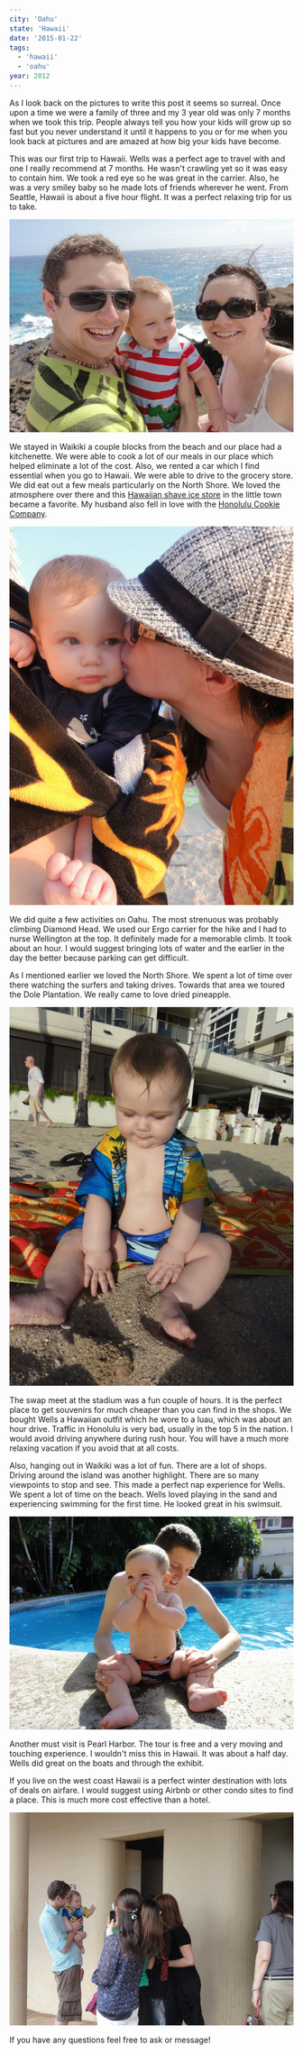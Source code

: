 ```yaml
---
city: 'Oahu'
state: 'Hawaii'
date: '2015-01-22'
tags:
  - 'hawaii'
  - 'oahu'
year: 2012
---
```


As I look back on the pictures to write this post it seems so surreal. Once upon a time we were a family of three and my 3 year old was only 7 months when we took this trip. People always tell you how your kids will grow up so fast but you never understand it until it happens to you or for me when you look back at pictures and are amazed at how big your kids have become.

This was our first trip to Hawaii. Wells was a perfect age to travel with and one I really recommend at 7 months. He wasn't crawling yet so it was easy to contain him. We took a red eye so he was great in the carrier. Also, he was a very smiley baby so he made lots of friends wherever he went. From Seattle, Hawaii is about a five hour flight. It was a perfect relaxing trip for us to take.

![ ](images/429028_931254825904_1688653019_n.jpeg)

We stayed in Waikiki a couple blocks from the beach and our place had a kitchenette. We were able to cook a lot of our meals in our place which helped eliminate a lot of the cost. Also, we rented a car which I find essential when you go to Hawaii. We were able to drive to the grocery store. We did eat out a few meals particularly on the North Shore. We loved the atmosphere over there and this [Hawaiian shave ice store](http://matsumotoshaveice.com/) in the little town became a favorite. My husband also fell in love with the [Honolulu Cookie Company](http://www.honolulucookie.com/).

![ ](images/417672_931257400744_128511992_n.jpeg)

We did quite a few activities on Oahu. The most strenuous was probably climbing Diamond Head. We used our Ergo carrier for the hike and I had to nurse Wellington at the top. It definitely made for a memorable climb. It took about an hour. I would suggest bringing lots of water and the earlier in the day the better because parking can get difficult.

As I mentioned earlier we loved the North Shore. We spent a lot of time over there watching the surfers and taking drives. Towards that area we toured the Dole Plantation. We really came to love dried pineapple.

![ ](images/426365_931255654244_432753468_n.jpeg)

The swap meet at the stadium was a fun couple of hours. It is the perfect place to get souvenirs for much cheaper than you can find in the shops. We bought Wells a Hawaiian outfit which he wore to a luau, which was about an hour drive. Traffic in Honolulu is very bad, usually in the top 5 in the nation. I would avoid driving anywhere during rush hour. You will have a much more relaxing vacation if you avoid that at all costs.

Also, hanging out in Waikiki was a lot of fun. There are a lot of shops. Driving around the island was another highlight. There are so many viewpoints to stop and see. This made a perfect nap experience for Wells. We spent a lot of time on the beach. Wells loved playing in the sand and experiencing swimming for the first time. He looked great in his swimsuit.

![ ](images/423824_931256517514_1600739914_n.jpeg)

Another must visit is Pearl Harbor. The tour is free and a very moving and touching experience. I wouldn't miss this in Hawaii. It was about a half day. Wells did great on the boats and through the exhibit.

If you live on the west coast Hawaii is a perfect winter destination with lots of deals on airfare. I would suggest using Airbnb or other condo sites to find a place. This is much more cost effective than a hotel.

![Wells was very popular with the ladies! ](images/417112_931254341874_870460647_n.jpeg)

If you have any questions feel free to ask or message!
